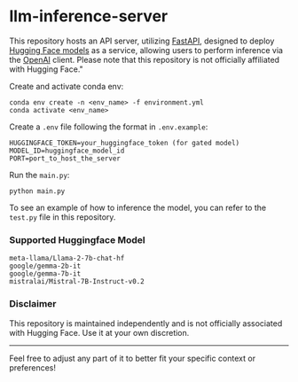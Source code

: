 # llm-inference-server

This repository hosts an API server, utilizing [FastAPI](https://pypi.org/project/fastapi/), designed to deploy [Hugging Face models](https://huggingface.co/models) as a service, allowing users to perform inference via the [OpenAI](https://pypi.org/project/openai/) client. Please note that this repository is not officially affiliated with Hugging Face."

Create and activate conda env:
```
conda env create -n <env_name> -f environment.yml
conda activate <env_name>
```

Create a `.env` file following the format in `.env.example`:
```
HUGGINGFACE_TOKEN=your_huggingface_token (for gated model)
MODEL_ID=huggingface_model_id
PORT=port_to_host_the_server
```

Run the `main.py`:
```
python main.py
```

To see an example of how to inference the model, you can refer to the `test.py` file in this repository.

### Supported Huggingface Model
```
meta-llama/Llama-2-7b-chat-hf
google/gemma-2b-it
google/gemma-7b-it
mistralai/Mistral-7B-Instruct-v0.2
```

### Disclaimer
This repository is maintained independently and is not officially associated with Hugging Face. Use it at your own discretion.

-----
Feel free to adjust any part of it to better fit your specific context or preferences!
